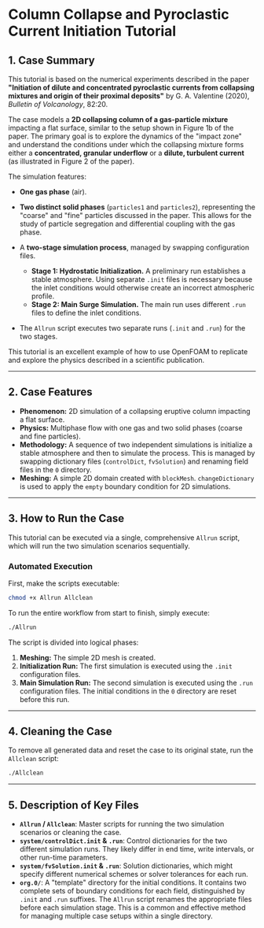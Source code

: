 # Column Collapse and Pyroclastic Current Initiation Tutorial

## 1. Case Summary

This tutorial is based on the numerical experiments described in the paper **"Initiation of dilute and concentrated pyroclastic currents from collapsing mixtures and origin of their proximal deposits"** by G. A. Valentine (2020), *Bulletin of Volcanology*, 82:20.

The case models a **2D collapsing column of a gas-particle mixture** impacting a flat surface, similar to the setup shown in Figure 1b of the paper. The primary goal is to explore the dynamics of the "impact zone" and understand the conditions under which the collapsing mixture forms either a **concentrated, granular underflow** or a **dilute, turbulent current** (as illustrated in Figure 2 of the paper).

The simulation features:
-   **One gas phase** (air).
-   **Two distinct solid phases** (`particles1` and `particles2`), representing the "coarse" and "fine" particles discussed in the paper. This allows for the study of particle segregation and differential coupling with the gas phase.
-   A **two-stage simulation process**, managed by swapping configuration files.
    -   **Stage 1: Hydrostatic Initialization.** A preliminary run establishes a stable atmosphere. Using separate `.init` files is necessary because the inlet conditions would otherwise create an incorrect atmospheric profile.
    -   **Stage 2: Main Surge Simulation.** The main run uses different `.run` files to define the inlet conditions.

-    The `Allrun` script executes two separate runs (`.init` and `.run`) for the two stages.

This tutorial is an excellent example of how to use OpenFOAM to replicate and explore the physics described in a scientific publication.

---

## 2. Case Features

-   **Phenomenon:** 2D simulation of a collapsing eruptive column impacting a flat surface.
-   **Physics:** Multiphase flow with one gas and two solid phases (coarse and fine particles).
-   **Methodology:** A sequence of two independent simulations is initialize a stable atmosphere and then to simulate the process. This is managed by swapping dictionary files (`controlDict`, `fvSolution`) and renaming field files in the `0` directory.
-   **Meshing:** A simple 2D domain created with `blockMesh`. `changeDictionary` is used to apply the `empty` boundary condition for 2D simulations.

---

## 3. How to Run the Case

This tutorial can be executed via a single, comprehensive `Allrun` script, which will run the two simulation scenarios sequentially.

### Automated Execution

First, make the scripts executable:
```bash
chmod +x Allrun Allclean
```

To run the entire workflow from start to finish, simply execute:
```bash
./Allrun
```

The script is divided into logical phases:
1.  **Meshing:** The simple 2D mesh is created.
2.  **Initialization Run:** The first simulation is executed using the `.init` configuration files.
3.  **Main Simulation Run:** The second simulation is executed using the `.run` configuration files. The initial conditions in the `0` directory are reset before this run.

---

## 4. Cleaning the Case

To remove all generated data and reset the case to its original state, run the `Allclean` script:
```bash
./Allclean
```

---

## 5. Description of Key Files

-   **`Allrun` / `Allclean`**: Master scripts for running the two simulation scenarios or cleaning the case.
-   **`system/controlDict.init` & `.run`**: Control dictionaries for the two different simulation runs. They likely differ in end time, write intervals, or other run-time parameters.
-   **`system/fvSolution.init` & `.run`**: Solution dictionaries, which might specify different numerical schemes or solver tolerances for each run.
-   **`org.0/`**: A "template" directory for the initial conditions. It contains two complete sets of boundary conditions for each field, distinguished by `.init` and `.run` suffixes. The `Allrun` script renames the appropriate files before each simulation stage. This is a common and effective method for managing multiple case setups within a single directory.
